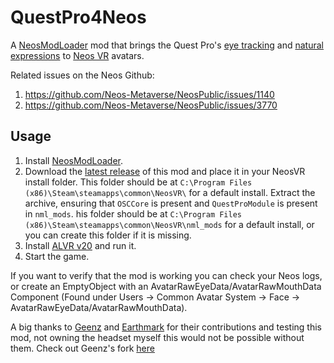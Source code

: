# QuestPro4Neos

A [NeosModLoader](https://github.com/zkxs/NeosModLoader) mod that brings the Quest Pro's [eye tracking](https://developer.oculus.com/documentation/unity/move-eye-tracking/) and [natural expressions](https://developer.oculus.com/documentation/unity/move-face-tracking/) to [Neos VR](https://neos.com/) avatars.

Related issues on the Neos Github:
1. https://github.com/Neos-Metaverse/NeosPublic/issues/1140
1. https://github.com/Neos-Metaverse/NeosPublic/issues/3770

## Usage
1. Install [NeosModLoader](https://github.com/zkxs/NeosModLoader).
1. Download the [latest release](https://github.com/dfgHiatus/QuestPro4Neos/releases/latest) of this mod and place it in your NeosVR install folder. This folder should be at `C:\Program Files (x86)\Steam\steamapps\common\NeosVR\` for a default install. Extract the archive, ensuring that `OSCCore` is present and `QuestProModule` is present in `nml_mods`. his folder should be at `C:\Program Files (x86)\Steam\steamapps\common\NeosVR\nml_mods` for a default install, or you can create this folder if it is missing.
1. Install [ALVR v20](https://github.com/alvr-org/ALVR-nightly/releases) and run it.
1. Start the game.

If you want to verify that the mod is working you can check your Neos logs, or create an EmptyObject with an AvatarRawEyeData/AvatarRawMouthData Component (Found under Users -> Common Avatar System -> Face -> AvatarRawEyeData/AvatarRawMouthData).

A big thanks to [Geenz](https://github.com/Geenz) and [Earthmark](https://github.com/Earthmark) for their contributions and testing this mod, not owning the headset myself this would not be possible without them. Check out Geenz's fork [here](https://github.com/Geenz/QuestPro4Neos)
